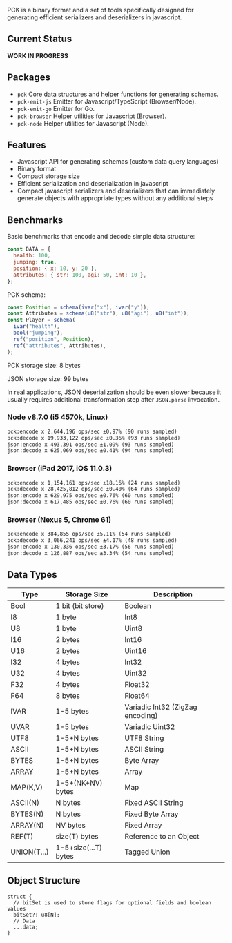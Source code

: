 PCK is a binary format and a set of tools specifically designed for generating efficient serializers and deserializers
in javascript.

## Current Status

**WORK IN PROGRESS**

## Packages

- `pck` Core data structures and helper functions for generating schemas.
- `pck-emit-js` Emitter for Javascript/TypeScript (Browser/Node).
- `pck-emit-go` Emitter for Go.
- `pck-browser` Helper utilities for Javascript (Browser).
- `pck-node` Helper utilities for Javascript (Node).

## Features

- Javascript API for generating schemas (custom data query languages)
- Binary format
- Compact storage size
- Efficient serialization and deserialization in javascript
- Compact javascript serializers and deserializers that can immediately generate objects with appropriate types without
any additional steps

## Benchmarks

Basic benchmarks that encode and decode simple data structure:

```js
const DATA = {
  health: 100,
  jumping: true,
  position: { x: 10, y: 20 },
  attributes: { str: 100, agi: 50, int: 10 },
};
```

PCK schema:

```js
const Position = schema(ivar("x"), ivar("y"));
const Attributes = schema(u8("str"), u8("agi"), u8("int"));
const Player = schema(
  ivar("health"),
  bool("jumping"),
  ref("position", Position),
  ref("attributes", Attributes),
);
```

PCK storage size: 8 bytes

JSON storage size: 99 bytes

In real applications, JSON deserialization should be even slower because it usually requires additional transformation
step after `JSON.parse` invocation.

### Node v8.7.0 (i5 4570k, Linux)

```txt
pck:encode x 2,644,196 ops/sec ±0.97% (90 runs sampled)
pck:decode x 19,933,122 ops/sec ±0.36% (93 runs sampled)
json:encode x 493,391 ops/sec ±1.09% (93 runs sampled)
json:decode x 625,069 ops/sec ±0.41% (94 runs sampled)
```

### Browser (iPad 2017, iOS 11.0.3)

```txt
pck:encode x 1,154,161 ops/sec ±18.16% (24 runs sampled)
pck:decode x 28,425,812 ops/sec ±0.40% (64 runs sampled)
json:encode x 629,975 ops/sec ±0.76% (60 runs sampled)
json:decode x 617,485 ops/sec ±0.76% (60 runs sampled)
```

### Browser (Nexus 5, Chrome 61)

```txt
pck:encode x 384,855 ops/sec ±5.11% (54 runs sampled)
pck:decode x 3,066,241 ops/sec ±4.17% (48 runs sampled)
json:encode x 130,336 ops/sec ±3.17% (56 runs sampled)
json:decode x 126,887 ops/sec ±3.34% (54 runs sampled)
```

## Data Types

| Type         | Storage Size         | Description                       |
| ---          | ---                  | ---                               |
| Bool         | 1 bit (bit store)    | Boolean                           |
| I8           | 1 byte               | Int8                              |
| U8           | 1 byte               | Uint8                             |
| I16          | 2 bytes              | Int16                             |
| U16          | 2 bytes              | Uint16                            |
| I32          | 4 bytes              | Int32                             |
| U32          | 4 bytes              | Uint32                            |
| F32          | 4 bytes              | Float32                           |
| F64          | 8 bytes              | Float64                           |
| IVAR         | 1-5 bytes            | Variadic Int32 (ZigZag encoding)  |
| UVAR         | 1-5 bytes            | Variadic Uint32                   |
| UTF8         | 1-5+N bytes          | UTF8 String                       |
| ASCII        | 1-5+N bytes          | ASCII String                      |
| BYTES        | 1-5+N bytes          | Byte Array                        |
| ARRAY        | 1-5+N bytes          | Array                             |
| MAP(K,V)     | 1-5+(NK+NV) bytes    | Map                               |
| ASCII(N)     | N bytes              | Fixed ASCII String                |
| BYTES(N)     | N bytes              | Fixed Byte Array                  |
| ARRAY(N)     | NV bytes             | Fixed Array                       |
| REF(T)       | size(T) bytes        | Reference to an Object            |
| UNION(T...)  | 1-5+size(...T) bytes | Tagged Union                      |

## Object Structure

```
struct {
  // bitSet is used to store flags for optional fields and boolean values
  bitSet?: u8[N];
  // Data
  ...data;
}
```
